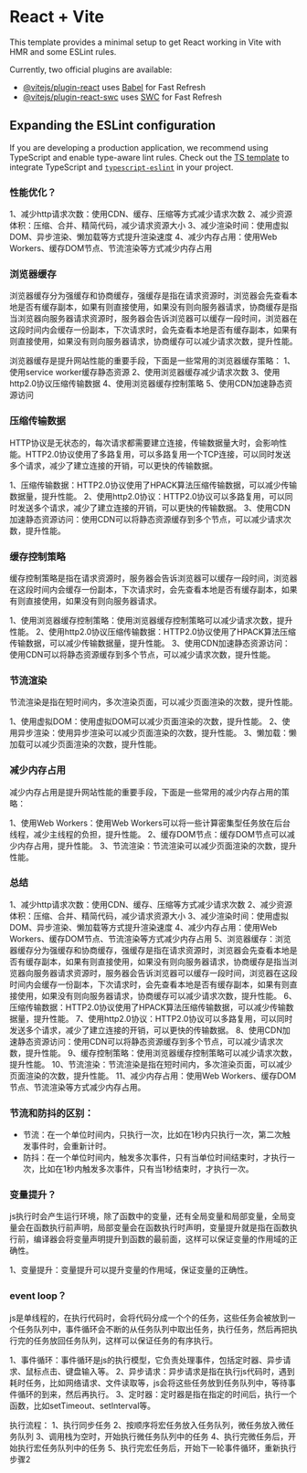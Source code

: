 # React + Vite

This template provides a minimal setup to get React working in Vite with HMR and some ESLint rules.

Currently, two official plugins are available:

- [@vitejs/plugin-react](https://github.com/vitejs/vite-plugin-react/blob/main/packages/plugin-react/README.md) uses [Babel](https://babeljs.io/) for Fast Refresh
- [@vitejs/plugin-react-swc](https://github.com/vitejs/vite-plugin-react-swc) uses [SWC](https://swc.rs/) for Fast Refresh

## Expanding the ESLint configuration

If you are developing a production application, we recommend using TypeScript and enable type-aware lint rules. Check out the [TS template](https://github.com/vitejs/vite/tree/main/packages/create-vite/template-react-ts) to integrate TypeScript and [`typescript-eslint`](https://typescript-eslint.io) in your project.

### 性能优化？
1、减少http请求次数：使用CDN、缓存、压缩等方式减少请求次数
2、减少资源体积：压缩、合并、精简代码，减少请求资源大小
3、减少渲染时间：使用虚拟DOM、异步渲染、懒加载等方式提升渲染速度
4、减少内存占用：使用Web Workers、缓存DOM节点、节流渲染等方式减少内存占用

### 浏览器缓存
浏览器缓存分为强缓存和协商缓存，强缓存是指在请求资源时，浏览器会先查看本地是否有缓存副本，如果有则直接使用，如果没有则向服务器请求，协商缓存是指当浏览器向服务器请求资源时，服务器会告诉浏览器可以缓存一段时间，浏览器在这段时间内会缓存一份副本，下次请求时，会先查看本地是否有缓存副本，如果有则直接使用，如果没有则向服务器请求，协商缓存可以减少请求次数，提升性能。

浏览器缓存是提升网站性能的重要手段，下面是一些常用的浏览器缓存策略：
1、使用service worker缓存静态资源
2、使用浏览器缓存减少请求次数
3、使用http2.0协议压缩传输数据
4、使用浏览器缓存控制策略
5、使用CDN加速静态资源访问

### 压缩传输数据
HTTP协议是无状态的，每次请求都需要建立连接，传输数据量大时，会影响性能。HTTP2.0协议使用了多路复用，可以多路复用一个TCP连接，可以同时发送多个请求，减少了建立连接的开销，可以更快的传输数据。

1、压缩传输数据：HTTP2.0协议使用了HPACK算法压缩传输数据，可以减少传输数据量，提升性能。
2、使用http2.0协议：HTTP2.0协议可以多路复用，可以同时发送多个请求，减少了建立连接的开销，可以更快的传输数据。
3、使用CDN加速静态资源访问：使用CDN可以将静态资源缓存到多个节点，可以减少请求次数，提升性能。

### 缓存控制策略
缓存控制策略是指在请求资源时，服务器会告诉浏览器可以缓存一段时间，浏览器在这段时间内会缓存一份副本，下次请求时，会先查看本地是否有缓存副本，如果有则直接使用，如果没有则向服务器请求。

1、使用浏览器缓存控制策略：使用浏览器缓存控制策略可以减少请求次数，提升性能。
2、使用http2.0协议压缩传输数据：HTTP2.0协议使用了HPACK算法压缩传输数据，可以减少传输数据量，提升性能。
3、使用CDN加速静态资源访问：使用CDN可以将静态资源缓存到多个节点，可以减少请求次数，提升性能。

### 节流渲染
节流渲染是指在短时间内，多次渲染页面，可以减少页面渲染的次数，提升性能。

1、使用虚拟DOM：使用虚拟DOM可以减少页面渲染的次数，提升性能。
2、使用异步渲染：使用异步渲染可以减少页面渲染的次数，提升性能。
3、懒加载：懒加载可以减少页面渲染的次数，提升性能。

### 减少内存占用
减少内存占用是提升网站性能的重要手段，下面是一些常用的减少内存占用的策略：

1、使用Web Workers：使用Web Workers可以将一些计算密集型任务放在后台线程，减少主线程的负担，提升性能。
2、缓存DOM节点：缓存DOM节点可以减少内存占用，提升性能。
3、节流渲染：节流渲染可以减少页面渲染的次数，提升性能。

### 总结
1、减少http请求次数：使用CDN、缓存、压缩等方式减少请求次数
2、减少资源体积：压缩、合并、精简代码，减少请求资源大小
3、减少渲染时间：使用虚拟DOM、异步渲染、懒加载等方式提升渲染速度
4、减少内存占用：使用Web Workers、缓存DOM节点、节流渲染等方式减少内存占用
5、浏览器缓存：浏览器缓存分为强缓存和协商缓存，强缓存是指在请求资源时，浏览器会先查看本地是否有缓存副本，如果有则直接使用，如果没有则向服务器请求，协商缓存是指当浏览器向服务器请求资源时，服务器会告诉浏览器可以缓存一段时间，浏览器在这段时间内会缓存一份副本，下次请求时，会先查看本地是否有缓存副本，如果有则直接使用，如果没有则向服务器请求，协商缓存可以减少请求次数，提升性能。
6、压缩传输数据：HTTP2.0协议使用了HPACK算法压缩传输数据，可以减少传输数据量，提升性能。
7、使用http2.0协议：HTTP2.0协议可以多路复用，可以同时发送多个请求，减少了建立连接的开销，可以更快的传输数据。
8、使用CDN加速静态资源访问：使用CDN可以将静态资源缓存到多个节点，可以减少请求次数，提升性能。
9、缓存控制策略：使用浏览器缓存控制策略可以减少请求次数，提升性能。
10、节流渲染：节流渲染是指在短时间内，多次渲染页面，可以减少页面渲染的次数，提升性能。
11、减少内存占用：使用Web Workers、缓存DOM节点、节流渲染等方式减少内存占用。

### 节流和防抖的区别：

- 节流：在一个单位时间内，只执行一次，比如在1秒内只执行一次，第二次触发事件时，会重新计时。
- 防抖：在一个单位时间内，触发多次事件，只有当单位时间结束时，才执行一次，比如在1秒内触发多次事件，只有当1秒结束时，才执行一次。

### 变量提升？
js执行时会产生运行环境，除了函数中的变量，还有全局变量和局部变量，全局变量会在函数执行前声明，局部变量会在函数执行时声明，变量提升就是指在函数执行前，编译器会将变量声明提升到函数的最前面，这样可以保证变量的作用域的正确性。

1、变量提升：变量提升可以提升变量的作用域，保证变量的正确性。

### event loop？
js是单线程的，在执行代码时，会将代码分成一个个的任务，这些任务会被放到一个任务队列中，事件循环会不断的从任务队列中取出任务，执行任务，然后再把执行完的任务放回任务队列，这样可以保证任务的有序执行。

1、事件循环：事件循环是js的执行模型，它负责处理事件，包括定时器、异步请求、鼠标点击、键盘输入等。
2、异步请求：异步请求是指在执行js代码时，遇到耗时任务，比如网络请求、文件读取等，js会将这些任务放到任务队列中，等待事件循环的到来，然后再执行。
3、定时器：定时器是指在指定的时间后，执行一个函数，比如setTimeout、setInterval等。

执行流程：
1、执行同步任务
2、按顺序将宏任务放入任务队列，微任务放入微任务队列
3、调用栈为空时，开始执行微任务队列中的任务
4、执行完微任务后，开始执行宏任务队列中的任务
5、执行完宏任务后，开始下一轮事件循环，重新执行步骤2